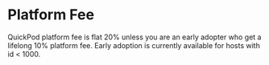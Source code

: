 # Platform Fee

QuickPod platform fee is flat 20% unless you are an early adopter who get a lifelong 10% platform fee. Early adoption is currently available for hosts with id < 1000.
